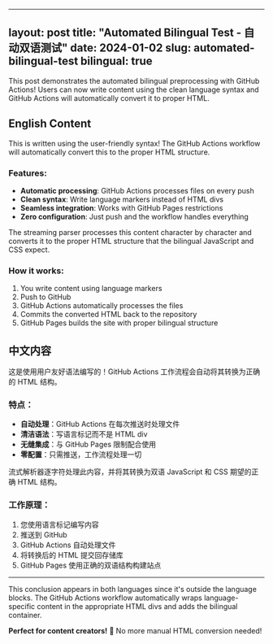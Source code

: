 <div class="bilingual-post" markdown="1">

---
layout: post
title: "Automated Bilingual Test - 自动双语测试"
date: 2024-01-02
slug: automated-bilingual-test
bilingual: true
---

This post demonstrates the automated bilingual preprocessing with GitHub Actions! Users can now write content using the clean language syntax and GitHub Actions will automatically convert it to proper HTML.


<div class="lang-content lang-en" data-lang="en" markdown="1">


## English Content

This is written using the user-friendly syntax! The GitHub Actions workflow will automatically convert this to the proper HTML structure.

### Features:
- **Automatic processing**: GitHub Actions processes files on every push
- **Clean syntax**: Write language markers instead of HTML divs
- **Seamless integration**: Works with GitHub Pages restrictions
- **Zero configuration**: Just push and the workflow handles everything

The streaming parser processes this content character by character and converts it to the proper HTML structure that the bilingual JavaScript and CSS expect.

### How it works:
1. You write content using language markers
2. Push to GitHub
3. GitHub Actions automatically processes the files
4. Commits the converted HTML back to the repository
5. GitHub Pages builds the site with proper bilingual structure



</div>


<div class="lang-content lang-zh" data-lang="zh" markdown="1">


## 中文内容

这是使用用户友好语法编写的！GitHub Actions 工作流程会自动将其转换为正确的 HTML 结构。

### 特点：
- **自动处理**：GitHub Actions 在每次推送时处理文件
- **清洁语法**：写语言标记而不是 HTML div
- **无缝集成**：与 GitHub Pages 限制配合使用
- **零配置**：只需推送，工作流程处理一切

流式解析器逐字符处理此内容，并将其转换为双语 JavaScript 和 CSS 期望的正确 HTML 结构。

### 工作原理：
1. 您使用语言标记编写内容
2. 推送到 GitHub
3. GitHub Actions 自动处理文件
4. 将转换后的 HTML 提交回存储库
5. GitHub Pages 使用正确的双语结构构建站点



</div>

---

This conclusion appears in both languages since it's outside the language blocks. The GitHub Actions workflow automatically wraps language-specific content in the appropriate HTML divs and adds the bilingual container.

**Perfect for content creators!** 🎉 No more manual HTML conversion needed!

</div>